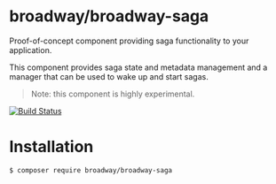broadway/broadway-saga
======================

Proof-of-concept component providing saga functionality to your application.

This component provides saga state and metadata management and a manager that
can be used to wake up and start sagas.

> Note: this component is highly experimental.

[![Build Status](https://travis-ci.com/broadway/broadway-saga.svg?branch=master)](https://travis-ci.com/broadway/broadway-saga)

# Installation

```
$ composer require broadway/broadway-saga
```
